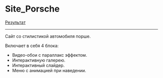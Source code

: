 # Site_Porsche
[Результат]([https://maksgd.github.io/Site_Porsche/])
***
Сайт со стилистикой автомобиля порше. 

Включает в себя 4 блока:
* Видео-обои с параллакс эффектом.
* Интерактивную галерею.
* Интерактивный слайдер.
* Меню с анимацией при наведении. 
